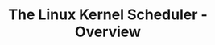 ---
categories:
- bkk19
description: This session will cover the basics of the Linux kernel scheduler. It
  has already been presented twice at previous connects.
image:
  featured: 'true'
  path: /assets/images/featured-images/bkk19/BKK19-TR03.png
session_attendee_num: '16'
session_id: BKK19-TR03
session_room: Session Room 2 (Lotus 3-4)
session_slot:
  end_time: '2019-04-02 15:55:00'
  start_time: '2019-04-02 15:00:00'
session_speakers:
- speaker_bio: Working in Linaro PMWG since 6 years now.
  speaker_company: Linaro
  speaker_image: /assets/images/speakers/bkk19/viresh-kumar.jpg
  speaker_location: ''
  speaker_name: Viresh Kumar
  speaker_position: Engineer
  speaker_username: viresh.kumar
session_track: Power Management
tag: session
tags:
- Boot Architecture
title: The Linux Kernel Scheduler - Overview
---
